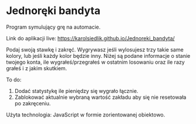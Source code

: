 # Jednoręki bandyta

Program symulujący grę na automacie.

Link do aplikacji live: https://karolsiedlik.github.io/Jednoreki_bandyta/

Podaj swoją stawkę i zakręć. Wygrywasz jeśli wylosujesz trzy takie same kolory, lub jeśli każdy kolor będzie inny.
Niżej są podane informacje o stanie twojego konta, ile wygrałeś/przegrałeś w ostatnim losowaniu oraz ile razy grałeś i z jakim skutkiem.


To do: 

1. Dodać statystykę ile pieniędzy się wygrało łącznie. 
2. Zablokować aktualnie wybraną wartość zakładu aby się nie resetowała po zakręceniu.

Użyta technologia: JavaScript w formie zorientowanej obiektowo.
